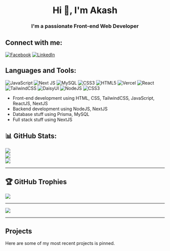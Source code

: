 <h1 align="center">Hi 👋, I'm Akash</h1>
<h3 align="center">I'm a passionate Front-end Web Developer</h3>


## Connect with me:

[![Facebook](https://img.shields.io/badge/Facebook-%231877F2.svg?logo=Facebook&logoColor=white)](https://facebook.com/jabedalamakash) [![LinkedIn](https://img.shields.io/badge/LinkedIn-%230077B5.svg?logo=linkedin&logoColor=white)](https://linkedin.com/in/jabedalamakash) 




## Languages and Tools:

![JavaScript](https://img.shields.io/badge/javascript-%23323330.svg?style=for-the-badge&logo=javascript&logoColor=%23F7DF1E) ![Next JS](https://img.shields.io/badge/Next-black?style=for-the-badge&logo=next.js&logoColor=white) ![MySQL](https://img.shields.io/badge/mysql-%2300000f.svg?style=for-the-badge&logo=mysql&logoColor=white) ![CSS3](https://img.shields.io/badge/css3-%231572B6.svg?style=for-the-badge&logo=css3&logoColor=white) ![HTML5](https://img.shields.io/badge/html5-%23E34F26.svg?style=for-the-badge&logo=html5&logoColor=white) ![Vercel](https://img.shields.io/badge/vercel-%23000000.svg?style=for-the-badge&logo=vercel&logoColor=white) ![React](https://img.shields.io/badge/react-%2320232a.svg?style=for-the-badge&logo=react&logoColor=%2361DAFB) ![TailwindCSS](https://img.shields.io/badge/tailwindcss-%2338B2AC.svg?style=for-the-badge&logo=tailwind-css&logoColor=white) ![DaisyUI](https://img.shields.io/badge/daisyui-5A0EF8?style=for-the-badge&logo=daisyui&logoColor=white) ![NodeJS](https://img.shields.io/badge/node.js-6DA55F?style=for-the-badge&logo=node.js&logoColor=white) ![CSS3](https://img.shields.io/badge/css3-%231572B6.svg?style=for-the-badge&logo=css3&logoColor=white)


- Front-end development using HTML, CSS, TailwindCSS, JavaScript, ReactJS, NextJS
- Backend development using NodeJS, NextJS
- Database stuff using Prisma, MySQL
- Full stack stuff using NextJS


## 📊 GitHub Stats:
![](https://github-readme-stats.vercel.app/api?username=jabedalamakash&theme=vue-dark&hide_border=false&include_all_commits=false&count_private=false)<br/>
![](https://github-readme-streak-stats.herokuapp.com/?user=jabedalamakash&theme=vue-dark&hide_border=false)<br/>
![](https://github-readme-stats.vercel.app/api/top-langs/?username=jabedalamakash&theme=vue-dark&hide_border=false&include_all_commits=false&count_private=false&layout=compact)

---





## 🏆 GitHub Trophies
![](https://github-profile-trophy.vercel.app/?username=jabedalamakash&theme=discord&no-frame=false&no-bg=true&margin-w=4)

---

[![](https://visitcount.itsvg.in/api?id=jabedalamakash&icon=4&color=11)](https://visitcount.itsvg.in)

---

## Projects
Here are some of my most recent projects is pinned.





